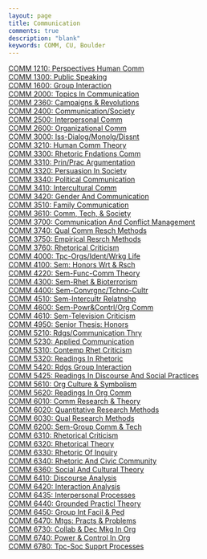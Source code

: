 ```yaml
---
layout: page
title: Communication
comments: true
description: "blank"
keywords: COMM, CU, Boulder
---
```

<body>
<div><a href="../../courses/COMM-1210">COMM 1210: Perspectives Human Comm</a></div>
<div><a href="../../courses/COMM-1300">COMM 1300: Public Speaking</a></div>
<div><a href="../../courses/COMM-1600">COMM 1600: Group Interaction</a></div>
<div><a href="../../courses/COMM-2000">COMM 2000: Topics In Communication</a></div>
<div><a href="../../courses/COMM-2360">COMM 2360: Campaigns & Revolutions</a></div>
<div><a href="../../courses/COMM-2400">COMM 2400: Communication/Society</a></div>
<div><a href="../../courses/COMM-2500">COMM 2500: Interpersonal Comm</a></div>
<div><a href="../../courses/COMM-2600">COMM 2600: Organizational Comm</a></div>
<div><a href="../../courses/COMM-3000">COMM 3000: Iss-Dialog/Monolg/Dissnt</a></div>
<div><a href="../../courses/COMM-3210">COMM 3210: Human Comm Theory</a></div>
<div><a href="../../courses/COMM-3300">COMM 3300: Rhetoric Fndations Comm</a></div>
<div><a href="../../courses/COMM-3310">COMM 3310: Prin/Prac Argumentation</a></div>
<div><a href="../../courses/COMM-3320">COMM 3320: Persuasion In Society</a></div>
<div><a href="../../courses/COMM-3340">COMM 3340: Political Communication</a></div>
<div><a href="../../courses/COMM-3410">COMM 3410: Intercultural Comm</a></div>
<div><a href="../../courses/COMM-3420">COMM 3420: Gender And Communication</a></div>
<div><a href="../../courses/COMM-3510">COMM 3510: Family Communication</a></div>
<div><a href="../../courses/COMM-3610">COMM 3610: Comm, Tech, & Society</a></div>
<div><a href="../../courses/COMM-3700">COMM 3700: Communication And Conflict Management</a></div>
<div><a href="../../courses/COMM-3740">COMM 3740: Qual Comm Resch Methods</a></div>
<div><a href="../../courses/COMM-3750">COMM 3750: Empirical Resrch Methods</a></div>
<div><a href="../../courses/COMM-3760">COMM 3760: Rhetorical Criticism</a></div>
<div><a href="../../courses/COMM-4000">COMM 4000: Tpc-Orgs/Ident/Wrkg Life</a></div>
<div><a href="../../courses/COMM-4100">COMM 4100: Sem: Honors Wrt & Rsch</a></div>
<div><a href="../../courses/COMM-4220">COMM 4220: Sem-Func-Comm Theory</a></div>
<div><a href="../../courses/COMM-4300">COMM 4300: Sem-Rhet & Bioterrorism</a></div>
<div><a href="../../courses/COMM-4400">COMM 4400: Sem-Convrgnc/Tchno-Cultr</a></div>
<div><a href="../../courses/COMM-4510">COMM 4510: Sem-Intercultr Relatnshp</a></div>
<div><a href="../../courses/COMM-4600">COMM 4600: Sem-Powr&Contrl/Org Comm</a></div>
<div><a href="../../courses/COMM-4610">COMM 4610: Sem-Television Criticism</a></div>
<div><a href="../../courses/COMM-4950">COMM 4950: Senior Thesis: Honors</a></div>
<div><a href="../../courses/COMM-5210">COMM 5210: Rdgs/Communication Thry</a></div>
<div><a href="../../courses/COMM-5230">COMM 5230: Applied Communication</a></div>
<div><a href="../../courses/COMM-5310">COMM 5310: Contemp Rhet Criticism</a></div>
<div><a href="../../courses/COMM-5320">COMM 5320: Readings In Rhetoric</a></div>
<div><a href="../../courses/COMM-5420">COMM 5420: Rdgs Group Interaction</a></div>
<div><a href="../../courses/COMM-5425">COMM 5425: Readings In Discourse And Social Practices</a></div>
<div><a href="../../courses/COMM-5610">COMM 5610: Org Culture & Symbolism</a></div>
<div><a href="../../courses/COMM-5620">COMM 5620: Readings In Org Comm</a></div>
<div><a href="../../courses/COMM-6010">COMM 6010: Comm Research & Theory</a></div>
<div><a href="../../courses/COMM-6020">COMM 6020: Quantitative Research Methods</a></div>
<div><a href="../../courses/COMM-6030">COMM 6030: Qual Research Methods</a></div>
<div><a href="../../courses/COMM-6200">COMM 6200: Sem-Group Comm & Tech</a></div>
<div><a href="../../courses/COMM-6310">COMM 6310: Rhetorical Criticism</a></div>
<div><a href="../../courses/COMM-6320">COMM 6320: Rhetorical Theory</a></div>
<div><a href="../../courses/COMM-6330">COMM 6330: Rhetoric Of Inquiry</a></div>
<div><a href="../../courses/COMM-6340">COMM 6340: Rhetoric And Civic Community</a></div>
<div><a href="../../courses/COMM-6360">COMM 6360: Social And Cultural Theory</a></div>
<div><a href="../../courses/COMM-6410">COMM 6410: Discourse Analysis</a></div>
<div><a href="../../courses/COMM-6420">COMM 6420: Interaction Analysis</a></div>
<div><a href="../../courses/COMM-6435">COMM 6435: Interpersonal Processes</a></div>
<div><a href="../../courses/COMM-6440">COMM 6440: Grounded Practicl Theory</a></div>
<div><a href="../../courses/COMM-6450">COMM 6450: Group Int Facil & Ped</a></div>
<div><a href="../../courses/COMM-6470">COMM 6470: Mtgs: Practs & Problems</a></div>
<div><a href="../../courses/COMM-6730">COMM 6730: Collab & Dec Mkg In Org</a></div>
<div><a href="../../courses/COMM-6740">COMM 6740: Power & Control In Org</a></div>
<div><a href="../../courses/COMM-6780">COMM 6780: Tpc-Soc Supprt Processes</a></div>
</body>